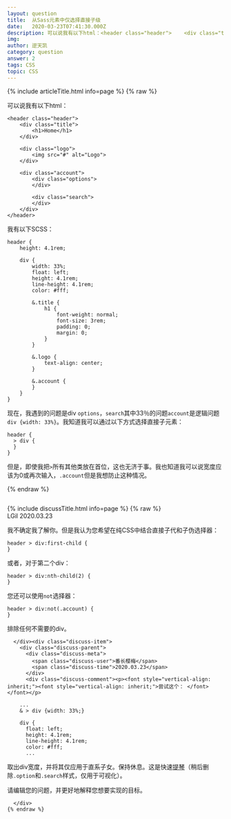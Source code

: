 ```yaml
---
layout: question
title:  从Sass元素中仅选择直接子级
date:   2020-03-23T07:41:30.000Z
description: 可以说我有以下html：<header class="header">    <div class="title">        <h1>Hom...
img: 
author: 逆天凯
category: question
answer: 2
tags: CSS
topic: CSS
---
```

<div class="article-root">
  <div class="article">
    {% include articleTitle.html info=page %}
    {% raw %}
    <div class="article-content"><p><font style="vertical-align: inherit;"><font style="vertical-align: inherit;">可以说我有以下html：</font></font></p>

<pre><code>&lt;header class="header"&gt;<font></font>
    &lt;div class="title"&gt;<font></font>
        &lt;h1&gt;Home&lt;/h1&gt;<font></font>
    &lt;/div&gt;<font></font>
<font></font>
    &lt;div class="logo"&gt;<font></font>
        &lt;img src="#" alt="Logo"&gt;<font></font>
    &lt;/div&gt;<font></font>
<font></font>
    &lt;div class="account"&gt;<font></font>
        &lt;div class="options"&gt;<font></font>
        &lt;/div&gt;<font></font>
<font></font>
        &lt;div class="search"&gt;<font></font>
        &lt;/div&gt;<font></font>
    &lt;/div&gt;<font></font>
&lt;/header&gt;<font></font>
</code></pre>

<p><font style="vertical-align: inherit;"><font style="vertical-align: inherit;">我有以下SCSS：</font></font></p>

<pre><code>header {<font></font>
    height: 4.1rem;<font></font>
<font></font>
    div {<font></font>
        width: 33%;<font></font>
        float: left;<font></font>
        height: 4.1rem;<font></font>
        line-height: 4.1rem;<font></font>
        color: #fff;<font></font>
<font></font>
        &amp;.title {<font></font>
            h1 {<font></font>
                font-weight: normal;<font></font>
                font-size: 3rem;<font></font>
                padding: 0;<font></font>
                margin: 0;<font></font>
            }<font></font>
        }<font></font>
<font></font>
        &amp;.logo {<font></font>
            text-align: center;<font></font>
        }<font></font>
<font></font>
        &amp;.account {<font></font>
        }<font></font>
    }<font></font>
}<font></font>
</code></pre>

<p><font style="vertical-align: inherit;"><font style="vertical-align: inherit;">现在，我遇到的问题是div </font></font><code>options</code><font style="vertical-align: inherit;"><font style="vertical-align: inherit;">，</font></font><code>search</code><font style="vertical-align: inherit;"><font style="vertical-align: inherit;">其中33％的问题</font></font><code>account</code><font style="vertical-align: inherit;"><font style="vertical-align: inherit;">是逻辑问题</font></font><code>div {width: 33%}</code><font style="vertical-align: inherit;"><font style="vertical-align: inherit;">。</font><font style="vertical-align: inherit;">我知道我可以通过以下方式选择直接子元素：</font></font></p>

<pre><code>header {<font></font>
  &gt; div {<font></font>
  }<font></font>
}<font></font>
</code></pre>

<p><font style="vertical-align: inherit;"><font style="vertical-align: inherit;">但是，即使我把</font></font><code>&gt;</code><font style="vertical-align: inherit;"><font style="vertical-align: inherit;">所有其他类放在首位，</font><font style="vertical-align: inherit;">这也无济于事</font><font style="vertical-align: inherit;">。</font><font style="vertical-align: inherit;">我也知道我可以说宽度应该为0或再次输入，</font></font><code>.account</code><font style="vertical-align: inherit;"><font style="vertical-align: inherit;">但是我想防止这种情况。</font></font></p></div>
    {% endraw %}
  </div>
  <p style="height: 0;width:0;overflow: hidden;"> 第2922篇《从Sass元素中仅选择直接子级》来自Winter(https://github.com/aiyld/aiyld.github.io)的站点</p>
  <div class="discuss-wrapper">
    {% include discussTitle.html info=page %}
    {% raw %}
    <div class="discuss-item">
        <div class="discuss-parent">
          <div class="discuss-meta">
            <span class="discuss-user">LGil</span>
            <span class="discuss-time">2020.03.23</span>
          </div>
          <div class="discuss-comment"><p><font style="vertical-align: inherit;"><font style="vertical-align: inherit;">我不确定我了解你。</font><font style="vertical-align: inherit;">但是我认为您希望在纯CSS中结合直接子代和子伪选择器：</font></font></p>

<pre><code>header &gt; div:first-child {<font></font>
}<font></font>
</code></pre>

<p><font style="vertical-align: inherit;"><font style="vertical-align: inherit;">或者，对于第二个div：</font></font></p>

<pre><code>header &gt; div:nth-child(2) {<font></font>
}<font></font>
</code></pre>

<p><font style="vertical-align: inherit;"><font style="vertical-align: inherit;">您还可以使用</font></font><code>not</code><font style="vertical-align: inherit;"><font style="vertical-align: inherit;">选择器：</font></font></p>

<pre><code>header &gt; div:not(.account) {<font></font>
}<font></font>
</code></pre>

<p><font style="vertical-align: inherit;"><font style="vertical-align: inherit;">排除任何不需要的div。</font></font></p></div>
        </div>
        
      </div><div class="discuss-item">
        <div class="discuss-parent">
          <div class="discuss-meta">
            <span class="discuss-user">番长樱梅</span>
            <span class="discuss-time">2020.03.23</span>
          </div>
          <div class="discuss-comment"><p><font style="vertical-align: inherit;"><font style="vertical-align: inherit;">尝试这个： </font></font></p>

<pre><code>    ...<font></font>
    &amp; &gt; div {width: 33%;}<font></font>
<font></font>
    div {<font></font>
      float: left;<font></font>
      height: 4.1rem;<font></font>
      line-height: 4.1rem;<font></font>
      color: #fff;<font></font>
      ...<font></font>
</code></pre>

<p><font style="vertical-align: inherit;"><font style="vertical-align: inherit;">取出div宽度，并将其仅应用于直系子女。</font><font style="vertical-align: inherit;">保持休息。</font><font style="vertical-align: inherit;">这是快速</font></font><a href="https://jsfiddle.net/d8pto5pa/" rel="noreferrer"><font style="vertical-align: inherit;"><font style="vertical-align: inherit;">提琴</font></font></a><font style="vertical-align: inherit;"><font style="vertical-align: inherit;">（</font><font style="vertical-align: inherit;">稍后</font><font style="vertical-align: inherit;">删除</font></font><code>.option</code><font style="vertical-align: inherit;"><font style="vertical-align: inherit;">和</font></font><code>.search</code><font style="vertical-align: inherit;"><font style="vertical-align: inherit;">样式，仅用于可视化）。</font></font></p>

<p><font style="vertical-align: inherit;"><font style="vertical-align: inherit;">请编辑您的问题，并更好地解释您想要实现的目标。</font></font></p></div>
        </div>
        
      </div>
    {% endraw %}
  </div>
<div>
